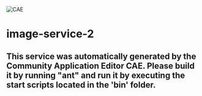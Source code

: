 ![CAE](https://github.com/testcae/microservice-image-service-2/blob/master/img/logo.png)  

image-service-2
===================


This service was automatically generated by the Community Application Editor CAE. Please build it by running "ant" and run it by executing the start scripts located in the 'bin' folder.
---------------
